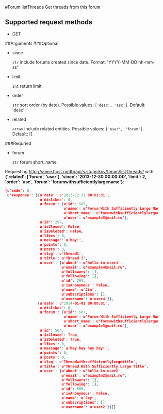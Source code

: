 #Forum.listThreads
Get threads from this forum

## Supported request methods 
* GET

##Arguments
###Optional
* since

   ```str``` include forums created since date. Format: 'YYYY-MM-DD hh-mm-ss'
* limit

   ```int``` return limit
* order

   ```str``` sort order (by date). Possible values: ```['desc', 'asc']```. Default: 'desc'
* related

   ```array``` include related entities. Possible values: ```['user', 'forum']```. Default: []


###Requried
* forum

   ```str``` forum short_name


Requesting http://some.host.ru/db/api/s.stupnikov/forum/listThreads/ with **{'related': ['forum', 'user'], 'since': '2013-12-30 00:00:00', 'limit': 2, 'order': 'asc', 'forum': 'forumwithsufficientlylargename'}**:
```json
{u'code': 0,
 u'response': [{u'date': u'2013-12-31 00:01:01',
                u'dislikes': 0,
                u'forum': {u'id': 507,
                           u'name': u'Forum With Sufficiently Large Name',
                           u'short_name': u'forumwithsufficientlylargename',
                           u'user': u'example3@mail.ru'},
                u'id': 297,
                u'isClosed': False,
                u'isDeleted': False,
                u'likes': 0,
                u'message': u'hey!',
                u'points': 0,
                u'posts': 3,
                u'slug': u'thread1',
                u'title': u'Thread I',
                u'user': {u'about': u'hello im user4',
                          u'email': u'example4@mail.ru',
                          u'followers': [],
                          u'following': [],
                          u'id': 209,
                          u'isAnonymous': False,
                          u'name': u'Jim',
                          u'subscriptions': [],
                          u'username': u'user4'}},
               {u'date': u'2014-01-01 00:00:01',
                u'dislikes': 0,
                u'forum': {u'id': 507,
                           u'name': u'Forum With Sufficiently Large Name',
                           u'short_name': u'forumwithsufficientlylargename',
                           u'user': u'example3@mail.ru'},
                u'id': 504,
                u'isClosed': True,
                u'isDeleted': True,
                u'likes': 0,
                u'message': u'hey hey hey hey!',
                u'points': 0,
                u'posts': 0,
                u'slug': u'Threadwithsufficientlylargetitle',
                u'title': u'Thread With Sufficiently Large Title',
                u'user': {u'about': u'hello im user2',
                          u'email': u'example2@mail.ru',
                          u'followers': [],
                          u'following': [],
                          u'id': 508,
                          u'isAnonymous': False,
                          u'name': u'Jey',
                          u'subscriptions': [],
                          u'username': u'user2'}}]}
```
